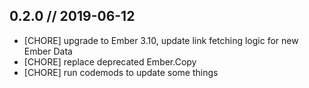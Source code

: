 
## 0.2.0 // 2019-06-12
- [CHORE] upgrade to Ember 3.10, update link fetching logic for new Ember Data
- [CHORE] replace deprecated Ember.Copy
- [CHORE] run codemods to update some things
